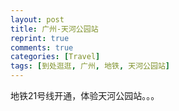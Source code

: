```yaml
---
layout: post
title: 广州-天河公园站
reprint: true
comments: true
categories: [Travel]
tags: [到处逛逛, 广州, 地铁, 天河公园站]
---
```


地铁21号线开通，体验天河公园站。。。

<script>
    photos=[
        ["/images/2019-12-22/DSC03882.jpg", "圣诞快乐", "75%"],
        ["/images/2019-12-22/DSC03883.jpg", "猪年再见", "75%"],
        ["/images/2019-12-22/DSC03890.jpg", "", "75%"],
        ["/images/2019-12-22/DSC03891.jpg", "放两张珠江新城夜景", "75%"],
        ["/images/2019-12-22/DSC03893.jpg", "前往地铁天河公园站", "75%"],
        ["/images/2019-12-22/DSC03894.jpg", "", "75%"],
        ["/images/2019-12-22/DSC03895.jpg", "", "75%"],
        ["/images/2019-12-22/DSC03898.jpg", "", "75%"],
        ["/images/2019-12-22/DSC03899.jpg", "", "75%"],
        ["/images/2019-12-22/DSC03900.jpg", "", "75%"],
        ["/images/2019-12-22/DSC03901.jpg", "", "75%"],
        ["/images/2019-12-22/DSC03902.jpg", "", "75%"],
        ["/images/2019-12-22/DSC03904.jpg", "", "75%"],
        ["/images/2019-12-22/DSC03906.jpg", "", "75%"],
        ["/images/2019-12-22/DSC03908.jpg", "", "75%"],
        ["/images/2019-12-22/DSC03909.jpg", "", "75%"],
        ["/images/2019-12-22/DSC03910.jpg", "", "75%"],
        ["/images/2019-12-22/DSC03913.jpg", "", "75%"],
        ["/images/2019-12-22/DSC03915.jpg", "", "75%"],
        ["/images/2019-12-22/DSC03918.jpg", "", "75%"],
        ["/images/2019-12-22/DSC03922.jpg", "", "75%"],
        ["/images/2019-12-22/DSC03923.jpg", "", "75%"],
        ["/images/2019-12-22/DSC03925.jpg", "", "75%"],
        ["/images/2019-12-22/DSC03926.jpg", "", "75%"],
        ["/images/2019-12-22/DSC03927.jpg", "", "75%"],
    ];
    for (var i=0; i<photos.length; i++)
    {
        document.write("<figure><a href=\"" + photos[i][0] + "\" target=\"_blank\">")
        document.write("<img src=\"" + photos[i][0] + "\" alt=\"" + photos[i][1] + "\" width=\"" + photos[i][2] + "\">")
        document.write("</a></figure>")

        if (photos[i].length > 3)
            document.write(photos[i][3] + "<br><br>")
        else if (photos[i][1].length > 0)
            document.write(photos[i][1] + "<br><br>")
        else
            document.write("<br>")
    }
</script>
